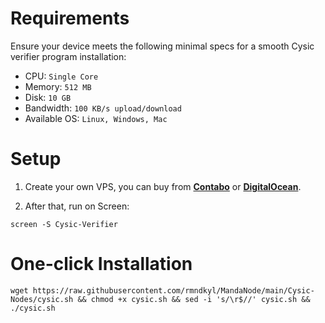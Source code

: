 # Requirements
Ensure your device meets the following minimal specs for a smooth Cysic verifier program installation:

 - CPU: `Single Core`
 - Memory: `512 MB`
 - Disk: `10 GB`
 - Bandwidth: `100 KB/s upload/download`
 - Available OS: `Linux, Windows, Mac`

# Setup
1. Create your own VPS, you can buy from **[Contabo](https://contabo.com/)** or **[DigitalOcean](https://m.do.co/c/5423032133fa)**.

2. After that, run on Screen:
```shell
screen -S Cysic-Verifier
```

# One-click Installation
```shell
wget https://raw.githubusercontent.com/rmndkyl/MandaNode/main/Cysic-Nodes/cysic.sh && chmod +x cysic.sh && sed -i 's/\r$//' cysic.sh && ./cysic.sh
```
